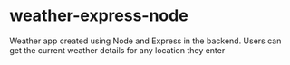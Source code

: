 # weather-express-node

Weather app created using Node and Express in the backend. Users can get the current weather details for any location they enter
